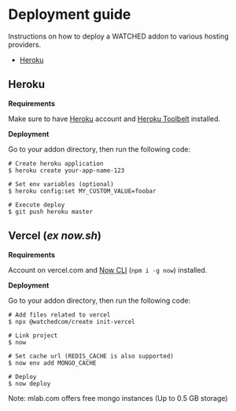 # Deployment guide

Instructions on how to deploy a WATCHED addon to various hosting providers.

- [Heroku](#Heroku)

## Heroku

**Requirements**

Make sure to have [Heroku](https://www.heroku.com/) account and [Heroku Toolbelt](https://devcenter.heroku.com/articles/heroku-cli) installed.

**Deployment**

Go to your addon directory, then run the following code:

```shell
# Create heroku application
$ heroku create your-app-name-123

# Set env variables (optional)
$ heroku config:set MY_CUSTOM_VALUE=foobar

# Execute deploy
$ git push heroku master
```

## Vercel (_ex now.sh_)

**Requirements**

Account on vercel.com and [Now CLI](https://www.npmjs.com/package/now) (`npm i -g now`) installed.

**Deployment**

Go to your addon directory, then run the following code:

```shell
# Add files related to vercel
$ npx @watchedcom/create init-vercel

# Link project
$ now

# Set cache url (REDIS_CACHE is also supported)
$ now env add MONGO_CACHE

# Deploy
$ now deploy
```

Note: mlab.com offers free mongo instances (Up to 0.5 GB storage)
